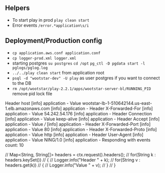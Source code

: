## Helpers

*   To start play in prod `play clean start`
*   Error events `/error.*application\s/i`


## Deployment/Production config
*   `cp application.aws.conf application.conf`
*   `cp logger-prod.xml logger.xml`
*   starting postgres `su postgres` `cd /opt` `pg_ctl -D pgdata start -l pglogs/pglog.log`
*   `../../play clean start` from application root
*   `psql -d "wootstar-dev" -U play` as user postgres if you want to connect to the DB
*   `rm /opt/wootstar/play-2.2.1/apps/wootstar-server-bl/RUNNING_PID` remove pid lock file




Header host
[info] application - Value wootstar-lb-1-510642144.us-east-1.elb.amazonaws.com
[info] application - Header X-Forwarded-For
[info] application - Value 54.242.54.176
[info] application - Header Connection
[info] application - Value keep-alive
[info] application - Header Accept
[info] application - Value */*
[info] application - Header X-Forwarded-Port
[info] application - Value 80
[info] application - Header X-Forwarded-Proto
[info] application - Value http
[info] application - Header User-Agent
[info] application - Value NING/1.0
[info] application - Responding with events count: 10


//            Map<String, String[]> headers = ctx.request().headers();
//            for(String k : headers.keySet())
//            {
//                Logger.info("Header " + k);
//                for(String v : headers.get(k))
//                {
//                    Logger.info("Value " + v);
//                }
//            }

